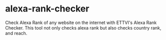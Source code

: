 # alexa-rank-checker
Check Alexa Rank of any website on the internet with ETTVI's Alexa Rank Checker. This tool not only checks alexa rank but also checks country rank, and reach.
